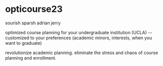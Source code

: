 # opticourse23
sourish sparsh adrian jerry

optimized course planning for your undergraduate institution (UCLA) -- customized to your preferences (academic minors, interests, when you want to graduate)

revolutionize academic planning. eliminate the stress and chaos of course planning and enrollment.
